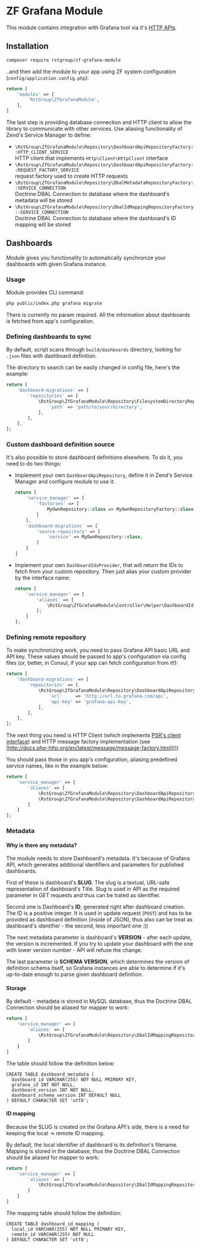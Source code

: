 # ZF Grafana Module

This module contains integration with Grafana tool via it's [HTTP APIs](http://docs.grafana.org/http_api/).

## Installation

```bash
composer require rstgroup/zf-grafana-module
```

..and then add the module to your app using ZF system configuration (`config/application.config.php`):
```php
return [
    'modules' => [
        'RstGroup\ZfGrafanaModule',
    ],
]
```

The last step is providing database connection and HTTP client to allow the library to communicate with other services.
Use aliasing functionality of Zend's Service Manager to define:
* `\RstGroup\ZfGrafanaModule\Repository\DashboardApiRepositoryFactory::HTTP_CLIENT_SERVICE` <br />
    HTTP client that implements `Http\Client\HttpClient` interface 
* `\RstGroup\ZfGrafanaModule\Repository\DashboardApiRepositoryFactory::REQUEST_FACTORY_SERVICE` <br />
    request factory used to create HTTP requests
* `\RstGroup\ZfGrafanaModule\Repository\DbalMetadataRepositoryFactory::SERVICE_CONNECTION` <br />
    Doctrine DBAL Connection to database where the dashboard's metadata will be stored
* `\RstGroup\ZfGrafanaModule\Repository\DbalIdMappingRepositoryFactory::SERVICE_CONNECTION` <br />
    Doctrine DBAL Connection to database where the dashboard's ID mapping will be stored

## Dashboards

Module gives you functionality to automatically synchronize your dashboards with given Grafana instance.
  
### Usage

Module provides CLI command:

```bash
php public/index.php grafana migrate
```
  
There is currently no param required. All the information about dashboards is fetched from app's configuration.
  
### Defining dashboards to sync

By default, script scans through `build/dashboards` directory, looking for `.json` files with dashboard definition.

The directory to search can be easily changed in config file, here's the example:

```php
return [
    'dashboard-migrations' => [
        'repositories' => [
            \RstGroup\ZfGrafanaModule\Repository\FilesystemDirectoryRepository::class => [
                'path' => 'path/to/your/directory',
            ],
        ],
    ],
];
```

### Custom dashboard definition source

It's also possible to store dashboard definitions elsewhere. To do it, you need to do two things:
 
* Implement your own `DashboardApiRepository`, define it in Zend's Service Manager and configure module to use it:
 
    ```php
    return [
        'service_manager' => [
            'factories' => [
                MyOwnRepository::class => MyOwnRepositoryFactory::class,
            ]
        ],
        'dashboard-migrations' => [
            'source-repository' => [
                'service' => MyOwnRepository::class,
            ]
        ]
    ]
    ```
     
* Implement your own `DashboardIdsProvider`, that will return the IDs to fetch from your custom repository.
Then just alias your custom provider by the interface name:

    ```php
    return [
        'service_manager' => [
            'aliases' => [
                \RstGroup\ZfGrafanaModule\Controller\Helper\DashboardIdsProvider::class => \Your\Custom\Provider::class,
            ];
        ]
    ];
    ```


### Defining remote repository
To make synchronizing work, you need to pass Grafana API basic URL and API key. These values should be passed to app's
configuration via config files (or, better, in Consul, if your app can fetch configuration from it!):

```php
return [
    'dashboard-migrations' => [
        'repositories' => [
            \RstGroup\ZfGrafanaModule\Repository\DashboardApiRepository::class => [
                'url'     => 'http://url.to.grafana.com/api',
                'api-key' => 'grafana-api-key',
            ],
        ],
    ],
];
```

The next thing you need is HTTP Client (which implements [PSR's client interface](http://docs.php-http.org/en/latest/clients.html)) 
and HTTP message factory implementation (see [http://docs.php-http.org/en/latest/message/message-factory.html]())

You should pass those in you app's configuration, aliasing predefined service names, like in the example below:

```php
return [
    'service_manager' => [
        'aliases' => [
            \RstGroup\ZfGrafanaModule\Repository\DashboardApiRepositoryFactory::HTTP_CLIENT_SERVICE       => \Http\Adapter\Guzzle6\Client::class,
            \RstGroup\ZfGrafanaModule\Repository\DashboardApiRepositoryFactory::REQUEST_FACTORY_SERVICE => \Http\Message\MessageFactory\GuzzleMessageFactory::class,
        ]
    ]
];
```

### Metadata

#### Why is there any metadata?

The module needs to store Dashboard's metadata. It's because of Grafana API, which generates additional identifiers
and parameters for published dashboards.

First of these is dashboard's <strong>SLUG</strong>. The slug is a textual, URL-safe representation of dashboard's Title. Slug is used in
API as the required parameter in GET requests and thus can be trated as identifier.

Second one is  Dashboard's <strong>ID</strong>, generated right after dashboard creation. The ID is a positive integer. It is used in update
request (`POST`) and has to be provided as dashboard definition (inside of JSON), thus also can be treat as dashboard's 
identifier - the second, less important one :))

The next metadata parameter is dashboard's <strong>VERSION</strong> - after each update, the version is incremented. If you try to update
your dashboard with the one with lower version number - API will refuse the change.
 
The last parameter is <strong>SCHEMA VERSION</strong>, which determines the version of definition schema itself, so
Grafana instances are able to determine if it's up-to-date enough to parse given dashboard definition.

#### Storage
 
By default - metadata is stored in MySQL database, thus the Doctrine DBAL Connection should be aliased for mapper to work:

```php
return [
    'service_manager' => [
        'aliases' => [
            \RstGroup\ZfGrafanaModule\Repository\DbalIdMappingRepositoryFactory::SERVICE_CONNECTION => 'Your\Doctrine\Dbal\Connection'
        ]
    ]
]
```

The table should follow the definition below:

```mysql
CREATE TABLE dashboard_metadata (
  dashboard_id VARCHAR(255) NOT NULL PRIMARY KEY,
  grafana_id INT NOT NULL,
  dashboard_version INT NOT NULL,
  dashboard_schema_version INT DEFAULT NULL
) DEFAULT CHARACTER SET 'utf8';
```

#### ID mapping

Because the SLUG is created on the Grafana API's side, there is a need for keeping
the local -> remote ID mapping.

By default, the local identifier of dashboard is its definition's filename. Mapping is stored
in the database, thus the Doctrine DBAL Connection should be aliased for mapper to work:

```php
return [
    'service_manager' => [
        'aliases' => [
            \RstGroup\ZfGrafanaModule\Repository\DbalIdMappingRepositoryFactory::SERVICE_CONNECTION => 'Your\Doctrine\Dbal\Connection'
        ]
    ]
]
```

The mapping table should follow the definition:

```mysql
CREATE TABLE dashboard_id_mapping (
  local_id VARCHAR(255) NOT NULL PRIMARY KEY,
  remote_id VARCHAR(255) NOT NULL
) DEFAULT CHARACTER SET 'utf8';
```
